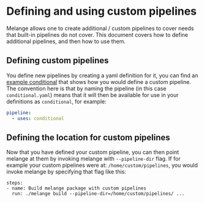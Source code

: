 # Defining and using custom pipelines

Melange allows one to create additional / custom pipelines to cover needs that
built-in pipelines do not cover. This document covers how to define additional
pipelines, and then how to use them.

## Defining custom pipelines

You define new pipelines by creating a yaml definition for it, you can find an
[example conditional](../examples/conditional.yaml) that shows how you would
define a custom pipeline. The convention here is that by naming the pipeline
(in this case `conditional.yaml`) means that it will then be available for use
in your definitions as `conditional`, for example:

```yaml
pipeline:
  - uses: conditional
```

## Defining the location for custom pipelines

Now that you have defined your custom pipeline, you can then point melange at
them by invoking melange with `--pipeline-dir` flag. If for example your custom
pipelines were at: `/home/custom/pipelines`, you would invoke melange by
specifying that flag like this:

```shell
steps:
- name: Build melange package with custom pipelines
  run: ./melange build --pipeline-dir=/home/custom/pipelines/ ...
```

